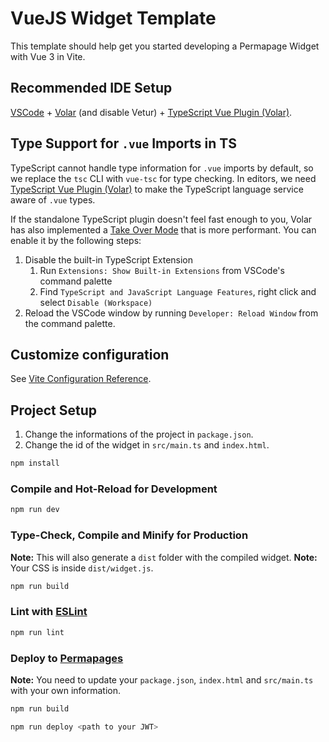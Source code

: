 # VueJS Widget Template

This template should help get you started developing a Permapage Widget with Vue 3 in Vite.

## Recommended IDE Setup

[VSCode](https://code.visualstudio.com/) + [Volar](https://marketplace.visualstudio.com/items?itemName=Vue.volar) (and disable Vetur) + [TypeScript Vue Plugin (Volar)](https://marketplace.visualstudio.com/items?itemName=Vue.vscode-typescript-vue-plugin).

## Type Support for `.vue` Imports in TS

TypeScript cannot handle type information for `.vue` imports by default, so we replace the `tsc` CLI with `vue-tsc` for type checking. In editors, we need [TypeScript Vue Plugin (Volar)](https://marketplace.visualstudio.com/items?itemName=Vue.vscode-typescript-vue-plugin) to make the TypeScript language service aware of `.vue` types.

If the standalone TypeScript plugin doesn't feel fast enough to you, Volar has also implemented a [Take Over Mode](https://github.com/johnsoncodehk/volar/discussions/471#discussioncomment-1361669) that is more performant. You can enable it by the following steps:

1. Disable the built-in TypeScript Extension
    1) Run `Extensions: Show Built-in Extensions` from VSCode's command palette
    2) Find `TypeScript and JavaScript Language Features`, right click and select `Disable (Workspace)`
2. Reload the VSCode window by running `Developer: Reload Window` from the command palette.

## Customize configuration

See [Vite Configuration Reference](https://vitejs.dev/config/).

## Project Setup


1. Change the informations of the project in `package.json`.
2. Change the id of the widget in `src/main.ts` and `index.html`.

```sh
npm install
```

### Compile and Hot-Reload for Development

```sh
npm run dev
```

### Type-Check, Compile and Minify for Production

**Note:** This will also generate a `dist` folder with the compiled widget.
**Note:** Your CSS is inside `dist/widget.js`.

```sh
npm run build
```

### Lint with [ESLint](https://eslint.org/)

```sh
npm run lint
```

### Deploy to [Permapages](https://pages.arweave.dev/)

**Note:** You need to update your `package.json`, `index.html` and `src/main.ts` with your own information.

```sh
npm run build
```

```sh
npm run deploy <path to your JWT>
```
